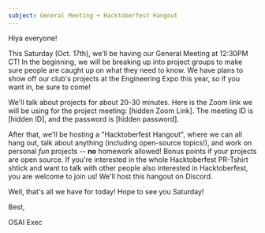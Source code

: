 ```yaml
---
subject: General Meeting + Hacktoberfest Hangout
---
```

Hiya everyone!

This Saturday (Oct. 17th), we'll be having our General Meeting at 12:30PM CT!
In the beginning, we will be breaking up into project groups to make sure people are caught up on what they need to know.
We have plans to show off our club's projects at the Engineering Expo this year, so if you want in, be sure to come!

We'll talk about projects for about 20-30 minutes.
Here is the Zoom link we will be using for the project meeting: [hidden Zoom Link]. 
The meeting ID is [hidden ID], and the password is [hidden password].

After that, we'll be hosting a "Hacktoberfest Hangout", where we can all hang out, talk about anything (including open-source topics!), and work on personal *fun* projects -- **no** homework allowed! 
Bonus points if your projects are open source.
If you're interested in the whole Hacktoberfest PR-Tshirt shtick and want to talk with other people also interested in Hacktoberfest, you are welcome to join us! We'll host this hangout on Discord.


Well, that's all we have for today! Hope to see you Saturday! 


Best,


OSAI Exec

